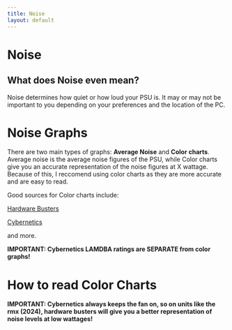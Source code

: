 ```yaml
---
title: Noise 
layout: default
---
```


# Noise

## What does Noise even mean?

Noise determines how quiet or how loud your PSU is. It may or may not be important to you depending on your preferences and the location of the PC.

# Noise Graphs

There are two main types of graphs: **Average Noise** and **Color charts**. Average noise is the average noise figures of the PSU, while Color charts give you an accurate representation of the noise figures at X wattage. Because of this, I reccomend using color charts as they are more accurate and are easy to read.

Good sources for Color charts include:

[Hardware Busters](https://hwbusters.com/)

[Cybernetics](https://www.cybenetics.com/)

and more.

**IMPORTANT: Cybernetics LAMDBA ratings are SEPARATE from color graphs!**

# How to read Color Charts

**IMPORTANT: Cybernetics always keeps the fan on, so on units like the rmx (2024), hardware busters will give you a better representation of noise levels at low wattages!**
